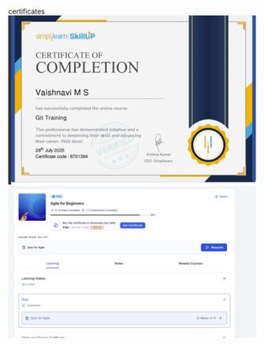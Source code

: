 certificates
![image alt](https://github.com/vaishu0804/5191959_Vaishnavi-M-S/blob/b68e9e5309a41df2bea2a1f4b84a6f642027110c/Screenshot%202025-07-29%20000305.png)
![image_alt](https://github.com/vaishu0804/5191959_Vaishnavi-M-S/blob/0804cc162d393cd73274984b9c901a774f0caf73/Screenshot%202025-07-28%20143631.png)
